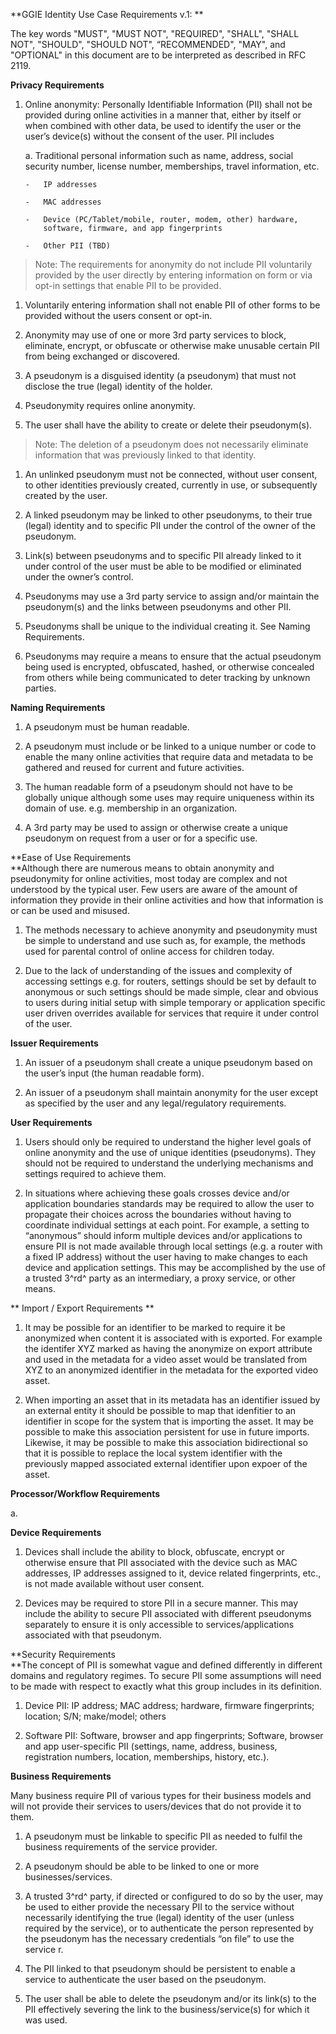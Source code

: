 **GGIE Identity Use Case Requirements v.1: **

The key words "MUST", "MUST NOT", "REQUIRED", "SHALL", "SHALL NOT",
"SHOULD", "SHOULD NOT", “RECOMMENDED", "MAY", and "OPTIONAL" in this
document are to be interpreted as described in RFC 2119.

**Privacy Requirements**

1.  Online anonymity: Personally Identifiable Information (PII) shall
    not be provided during online activities in a manner that, either by
    itself or when combined with other data, be used to identify the
    user or the user’s device(s) without the consent of the user. PII
    includes

    a.  Traditional personal information such as name, address, social
        security number, license number, memberships, travel
        information, etc.

        -   IP addresses

        -   MAC addresses

        -   Device (PC/Tablet/mobile, router, modem, other) hardware,
            software, firmware, and app fingerprints

        -   Other PII (TBD)

> Note: The requirements for anonymity do not include PII voluntarily
> provided by the user directly by entering information on form or via
> opt-in settings that enable PII to be provided.

1.  Voluntarily entering information shall not enable PII of other forms
    to be provided without the users consent or opt-in.

2.  Anonymity may use of one or more 3rd party services to block,
    eliminate, encrypt, or obfuscate or otherwise make unusable certain
    PII from being exchanged or discovered.

3.  A pseudonym is a disguised identity (a pseudonym) that must not
    disclose the true (legal) identity of the holder.

4.  Pseudonymity requires online anonymity.

5.  The user shall have the ability to create or delete
    their pseudonym(s).

> Note: The deletion of a pseudonym does not necessarily eliminate
> information that was previously linked to that identity.

1.  An unlinked pseudonym must not be connected, without user consent,
    to other identities previously created, currently in use, or
    subsequently created by the user.

2.  A linked pseudonym may be linked to other pseudonyms, to their
    true (legal) identity and to specific PII under the control of the
    owner of the pseudonym.

3.  Link(s) between pseudonyms and to specific PII already linked to it
    under control of the user must be able to be modified or eliminated
    under the owner’s control.

4.  Pseudonyms may use a 3rd party service to assign and/or maintain
    the pseudonym(s) and the links between pseudonyms and other PII.

5.  Pseudonyms shall be unique to the individual creating it. See
    Naming Requirements.

6.  Pseudonyms may require a means to ensure that the actual pseudonym
    being used is encrypted, obfuscated, hashed, or otherwise concealed
    from others while being communicated to deter tracking by
    unknown parties.

**Naming Requirements**

1.  A pseudonym must be human readable.

2.  A pseudonym must include or be linked to a unique number or code to
    enable the many online activities that require data and metadata to
    be gathered and reused for current and future activities.

3.  The human readable form of a pseudonym should not have to be
    globally unique although some uses may require uniqueness within its
    domain of use. e.g. membership in an organization.

4.  A 3rd party may be used to assign or otherwise create a unique
    pseudonym on request from a user or for a specific use.

**Ease of Use Requirements\
**Although there are numerous means to obtain anonymity and pseudonymity
for online activities, most today are complex and not understood by the
typical user. Few users are aware of the amount of information they
provide in their online activities and how that information is or can be
used and misused.

1.  The methods necessary to achieve anonymity and pseudonymity must be
    simple to understand and use such as, for example, the methods used
    for parental control of online access for children today.

2.  Due to the lack of understanding of the issues and complexity of
    accessing settings e.g. for routers, settings should be set by
    default to anonymous or such settings should be made simple, clear
    and obvious to users during initial setup with simple temporary or
    application specific user driven overrides available for services
    that require it under control of the user.

**Issuer Requirements**

1.  An issuer of a pseudonym shall create a unique pseudonym based on
    the user’s input (the human readable form).

2.  An issuer of a pseudonym shall maintain anonymity for the user
    except as specified by the user and any
    legal/regulatory requirements.

**User Requirements**

1.  Users should only be required to understand the higher level goals
    of online anonymity and the use of unique identities (pseudonyms).
    They should not be required to understand the underlying mechanisms
    and settings required to achieve them.

2.  In situations where achieving these goals crosses device and/or
    application boundaries standards may be required to allow the user
    to propagate their choices across the boundaries without having to
    coordinate individual settings at each point. For example, a setting
    to “anonymous” should inform multiple devices and/or applications to
    ensure PII is not made available through local settings (e.g. a
    router with a fixed IP address) without the user having to make
    changes to each device and application settings. This may be
    accomplished by the use of a trusted 3^rd^ party as an intermediary,
    a proxy service, or other means.

** Import / Export Requirements **

1. It may be possible for an identifier to be marked to require it be anonymized when content it is associated with is exported.  For example the identifer XYZ marked as having the anonymize on export attribute and used in the metadata for a video asset would be translated from XYZ to an anonymized identifier in the metadata for the exported video asset.

2. When importing an asset that in its metadata has an identifier issued by an external entity it should be possible to map that idenfitier to an identifier in scope for the system that is importing the asset.   It may be possible to make this association persistent for use in future imports. Likewise, it may be possible to make this association bidirectional so that it is possible to replace the local system identifier with the previously mapped associated external identifier upon expoer of the asset.

**Processor/Workflow Requirements**

a.  

**Device Requirements**

1.  Devices shall include the ability to block, obfuscate, encrypt or
    otherwise ensure that PII associated with the device such as MAC
    addresses, IP addresses assigned to it, device related fingerprints,
    etc., is not made available without user consent.

2.  Devices may be required to store PII in a secure manner. This may
    include the ability to secure PII associated with different
    pseudonyms separately to ensure it is only accessible to
    services/applications associated with that pseudonym.

**Security Requirements\
**The concept of PII is somewhat vague and defined differently in
different domains and regulatory regimes. To secure PII some assumptions
will need to be made with respect to exactly what this group includes in
its definition.

1.  Device PII: IP address; MAC address; hardware, firmware
    fingerprints; location; S/N; make/model; others

2.  Software PII: Software, browser and app fingerprints; Software,
    browser and app user-specific PII (settings, name, address,
    business, registration numbers, location, memberships,
    history, etc.).

**Business Requirements**

Many business require PII of various types for their business models and
will not provide their services to users/devices that do not provide it
to them.

1.  A pseudonym must be linkable to specific PII as needed to fulfil the
    business requirements of the service provider.

2.  A pseudonym should be able to be linked to one or
    more businesses/services.

3.  A trusted 3^rd^ party, if directed or configured to do so by the
    user, may be used to either provide the necessary PII to the service
    without necessarily identifying the true (legal) identity of the
    user (unless required by the service), or to authenticate the person
    represented by the pseudonym has the necessary credentials “on file”
    to use the service r.

4.  The PII linked to that pseudonym should be persistent to enable a
    service to authenticate the user based on the pseudonym.

5.  The user shall be able to delete the pseudonym and/or its link(s) to
    the PII effectively severing the link to the business/service(s) for
    which it was used.


